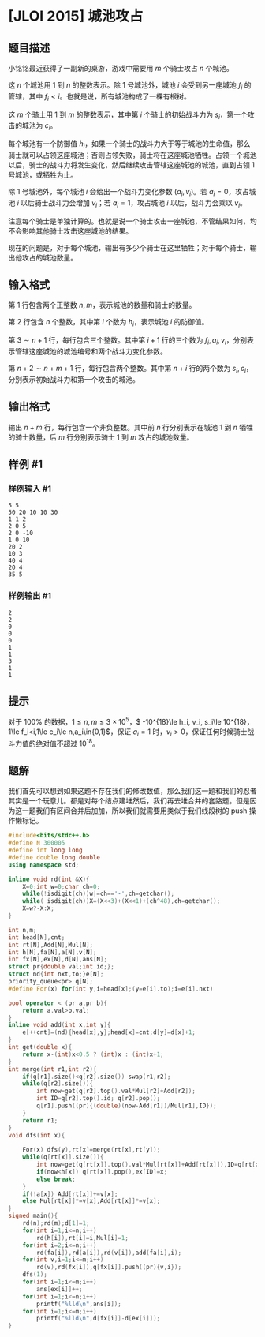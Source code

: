 # [JLOI 2015] 城池攻占

## 题目描述

小铭铭最近获得了一副新的桌游，游戏中需要用 $m$ 个骑士攻占 $n$ 个城池。

这 $n$ 个城池用 $1$ 到 $n$ 的整数表示。除 $1$ 号城池外，城池 $i$ 会受到另一座城池 $f_i$ 的管辖，其中 $f_i<i$。也就是说，所有城池构成了一棵有根树。 

这 $m$ 个骑士用 $1$ 到 $m$ 的整数表示，其中第 $i$ 个骑士的初始战斗力为 $s_i$，第一个攻击的城池为 $c_i$。

每个城池有一个防御值 $h_i$，如果一个骑士的战斗力大于等于城池的生命值，那么骑士就可以占领这座城池；否则占领失败，骑士将在这座城池牺牲。占领一个城池以后，骑士的战斗力将发生变化，然后继续攻击管辖这座城池的城池，直到占领 $1$ 号城池，或牺牲为止。

除 $1$ 号城池外，每个城池 $i$ 会给出一个战斗力变化参数 $(a_i,v_i)$。若 $a_i=0$，攻占城池 $i$ 以后骑士战斗力会增加 $v_i$；若 $a_i=1$，攻占城池 $i$ 以后，战斗力会乘以 $v_i$。

注意每个骑士是单独计算的。也就是说一个骑士攻击一座城池，不管结果如何，均不会影响其他骑士攻击这座城池的结果。

现在的问题是，对于每个城池，输出有多少个骑士在这里牺牲；对于每个骑士，输出他攻占的城池数量。

## 输入格式

第 $1$ 行包含两个正整数 $n,m$，表示城池的数量和骑士的数量。

第 $2$ 行包含 $n$ 个整数，其中第 $i$ 个数为 $h_i$，表示城池 $i$ 的防御值。

第 $3\sim n+1$ 行，每行包含三个整数。其中第 $i+1$ 行的三个数为 $f_i,a_i,v_i$，分别表示管辖这座城池的城池编号和两个战斗力变化参数。

第 $n+2\sim n+m+1$ 行，每行包含两个整数。其中第 $n+i$ 行的两个数为 $s_i,c_i$，分别表示初始战斗力和第一个攻击的城池。

## 输出格式

输出 $n+m$ 行，每行包含一个非负整数。其中前 $n$ 行分别表示在城池 $1$ 到 $n$ 牺牲的骑士数量，后 $m$ 行分别表示骑士 $1$ 到 $m$ 攻占的城池数量。

## 样例 #1

### 样例输入 #1

```
5 5
50 20 10 10 30
1 1 2
2 0 5
2 0 -10
1 0 10
20 2
10 3
40 4
20 4
35 5
```

### 样例输出 #1

```
2
2
0
0
0
1
1
3
1
1
```

## 提示

对于 $100\%$ 的数据，$1\le n,m\le 3\times 10^5$，$
-10^{18}\le h_i, v_i, s_i\le 10^{18}$，$1\le f_i<i,1\le c_i\le n,a_i\in\{0,1\}$，保证 $a_i=1$ 时，$v_i>0$，保证任何时候骑士战斗力值的绝对值不超过 $10^{18}$。

## 题解
我们首先可以想到如果这题不存在我们的修改数值，那么我们这一题和我们的忍者其实是一个玩意儿。都是对每个结点建堆然后，我们再去堆合并的套路题。但是因为这一题我们有区间合并后加加，所以我们就需要用类似于我们线段树的 push 操作懒标记。

```cpp
#include<bits/stdc++.h>
#define N 300005
#define int long long
#define double long double
using namespace std;

inline void rd(int &X){
    X=0;int w=0;char ch=0;
    while(!isdigit(ch))w|=ch=='-',ch=getchar();
    while( isdigit(ch))X=(X<<3)+(X<<1)+(ch^48),ch=getchar();
    X=w?-X:X;
}

int n,m;
int head[N],cnt;
int rt[N],Add[N],Mul[N];
int h[N],fa[N],a[N],v[N];
int fx[N],ex[N],d[N],ans[N];
struct pr{double val;int id;};
struct nd{int nxt,to;}e[N];
priority_queue<pr> q[N];
#define For(x) for(int y,i=head[x];(y=e[i].to);i=e[i].nxt)

bool operator < (pr a,pr b){
	return a.val>b.val;
}
inline void add(int x,int y){
	e[++cnt]=(nd){head[x],y};head[x]=cnt;d[y]=d[x]+1;
}
int get(double x){
	return x-(int)x<0.5 ? (int)x : (int)x+1;
}
int merge(int r1,int r2){
	if(q[r1].size()<q[r2].size()) swap(r1,r2);
	while(q[r2].size()){
		int now=get(q[r2].top().val*Mul[r2]+Add[r2]);
		int ID=q[r2].top().id; q[r2].pop();
		q[r1].push((pr){(double)(now-Add[r1])/Mul[r1],ID});
	}
	return r1;
}
void dfs(int x){
	
	For(x) dfs(y),rt[x]=merge(rt[x],rt[y]);
	while(q[rt[x]].size()){
		int now=get(q[rt[x]].top().val*Mul[rt[x]]+Add[rt[x]]),ID=q[rt[x]].top().id;
		if(now<h[x]) q[rt[x]].pop(),ex[ID]=x;
		else break;
	}
	if(!a[x]) Add[rt[x]]+=v[x];
	else Mul[rt[x]]*=v[x],Add[rt[x]]*=v[x];
}
signed main(){
	rd(n);rd(m);d[1]=1;
	for(int i=1;i<=n;i++) 
		rd(h[i]),rt[i]=i,Mul[i]=1;
	for(int i=2;i<=n;i++)
		rd(fa[i]),rd(a[i]),rd(v[i]),add(fa[i],i);
	for(int v,i=1;i<=m;i++)
		rd(v),rd(fx[i]),q[fx[i]].push((pr){v,i});
	dfs(1);
	for(int i=1;i<=m;i++)
		ans[ex[i]]++;
	for(int i=1;i<=n;i++)
		printf("%lld\n",ans[i]);
	for(int i=1;i<=m;i++)
		printf("%lld\n",d[fx[i]]-d[ex[i]]);
}
```